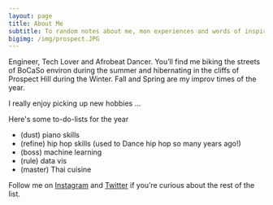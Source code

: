 ```yaml
---
layout: page
title: About Me
subtitle: To random notes about me, mon experiences and words of inspiration
bigimg: /img/prospect.JPG
---
```


Engineer, Tech Lover and Afrobeat Dancer. You’ll find me biking the streets of BoCaSo environ during the summer and hibernating in the cliffs of Prospect Hill during the Winter. Fall and Spring are my improv times of the year.

I really enjoy picking up new hobbies ...

Here's some to-do-lists for the year

- (dust) piano skills 
- (refine) hip hop skills (used to Dance hip hop so many years ago!) 
- (boss) machine learning
- (rule) data vis 
- (master) Thai cuisine

Follow me on [Instagram](https://www.instagram.com/taye_sizzle/) and [Twitter](https://twitter.com/taye_d_first) if you’re curious about the rest of the list.
